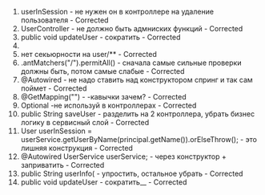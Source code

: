 1. userInSession - не нужен он в контроллере на удаление пользователя - Corrected
2. UserController - не должно быть адмниских функций - Corrected
3. public void updateUser - сократить - Corrected
4. 
5. нет секьюрности на user/** - Corrected
6. .antMatchers("/").permitAll() - сначала самые сильные проверки должны быть, потом самые слабые - Corrected
7. @Autowired - не надо ставить над конструктором спринг и так сам поймет - Corrected
8. @GetMapping("") - -кавычки зачем? - Corrected
9. Optional -не используй в контроллерах - Corrected
10. public String saveUser - разделить на 2 контроллера, убрать бизнес логику в сервисный слой - Corrected
11. User userInSession = userService.getUserByName(principal.getName()).orElseThrow(); - это  лишняя конструкция - Corrected
12. @Autowired UserService userService; - через конструктор + заприватить - Corrected
13. public String userInfo( - упростить, остальное убрать - Corrected
14. public void updateUser - сократить__ - Corrected
